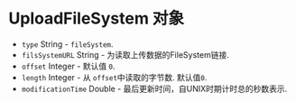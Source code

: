 # UploadFileSystem 对象

* `type` String - `fileSystem`.
* `filsSystemURL` String - 为读取上传数据的FileSystem链接.
* `offset` Integer - 默认值 `0`.
* `length` Integer - 从 `offset`中读取的字节数. 默认值`0`.
* `modificationTime` Double - 最后更新时间，自UNIX时期计时总的秒数表示.